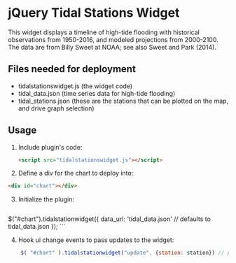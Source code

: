 # jQuery Tidal Stations Widget

This widget displays a timeline of high-tide flooding with historical observations from 1950-2016, and modeled projections from 2000-2100. The data are from Billy Sweet at NOAA; see also Sweet and Park (2014).

## Files needed for deployment
- tidalstationswidget.js (the widget code)
- tidal_data.json (time series data for high-tide flooding)
- tidal_stations.json (these are the stations that can be plotted on the map, and drive graph selection)

## Usage

1. Include plugin's code:

	```html
	<script src="tidalstationswidget.js"></script>
	```

2. Define a div for the chart to deploy into:

  ```html
  <div id="chart"></div>
  ```


3. Initialize the plugin:

	```javascript
  $("#chart").tidalstationwidget({
    data_url: 'tidal_data.json' // defaults to tidal_data.json
  });
	```

4. Hook ui change events to pass updates to the widget:
```javascript
	$( "#chart" ).tidalstationwidget("update", {station: station}) // presumably from a map interface, using the "station" key on the stations file
```
